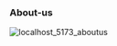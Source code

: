 ### About-us

![localhost_5173_aboutus](https://github.com/user-attachments/assets/75f67b0a-d629-4502-95f0-93038734ecc0)
